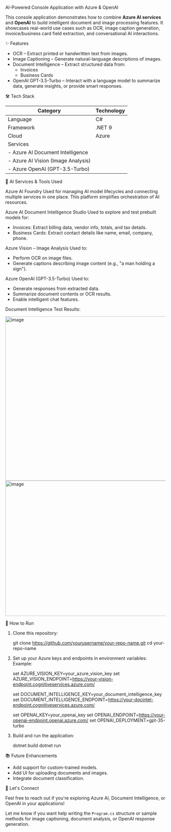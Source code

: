 
AI-Powered Console Application with Azure & OpenAI

This console application demonstrates how to combine **Azure AI services** and **OpenAI** to build intelligent document and image processing features. It showcases real-world use cases such as OCR, image caption generation, invoice/business card field extraction, and conversational AI interactions.

✨ Features

- OCR – Extract printed or handwritten text from images.
- Image Captioning – Generate natural-language descriptions of images.
- Document Intelligence – Extract structured data from:
  - Invoices
  - Business Cards
- OpenAI GPT-3.5-Turbo – Interact with a language model to summarize data, generate insights, or provide smart responses.

🛠 Tech Stack

| Category  | Technology   |
|---------  |------------- |
| Language  | C#           |
| Framework | .NET 9       |
| Cloud     |  Azure       |
| Services  | 
| - Azure AI Document Intelligence   |
| - Azure AI Vision (Image Analysis) |
| - Azure OpenAI (GPT-3.5-Turbo)     |

🧠 AI Services & Tools Used

Azure AI Foundry
Used for managing AI model lifecycles and connecting multiple services in one place. This platform simplifies orchestration of AI resources.

Azure AI Document Intelligence Studio
Used to explore and test prebuilt models for:
- Invoices: Extract billing data, vendor info, totals, and tax details.
- Business Cards: Extract contact details like name, email, company, phone.

Azure Vision – Image Analysis
Used to:
- Perform OCR on image files.
- Generate captions describing image content (e.g., "a man holding a sign").

Azure OpenAI (GPT-3.5-Turbo)
Used to:
- Generate responses from extracted data.
- Summarize document contents or OCR results.
- Enable intelligent chat features.

Document Intelligence Test Results:

<img width="1461" height="516" alt="image" src="https://github.com/user-attachments/assets/3b55d3d1-27fb-4fae-af81-cb8d72de1974" />

<img width="1218" height="425" alt="image" src="https://github.com/user-attachments/assets/9ad21b4f-aef8-4df8-89f2-cbfeb51bf259" />

🚀 How to Run

1. Clone this repository:
   
   git clone https://github.com/yourusername/your-repo-name.git
   cd your-repo-name

3. Set up your Azure keys and endpoints in environment variables:
   Example:
   
    set AZURE_VISION_KEY=your_azure_vision_key
    set AZURE_VISION_ENDPOINT=https://your-vision-endpoint.cognitiveservices.azure.com/
    
    set DOCUMENT_INTELLIGENCE_KEY=your_document_intelligence_key
    set DOCUMENT_INTELLIGENCE_ENDPOINT=https://your-docintel-endpoint.cognitiveservices.azure.com/
    
    set OPENAI_KEY=your_openai_key
    set OPENAI_ENDPOINT=https://your-openai-endpoint.openai.azure.com/
    set OPENAI_DEPLOYMENT=gpt-35-turbo

5. Build and run the application:

   dotnet build
   dotnet run

📚 Future Enhancements

* Add support for custom-trained models.
* Add UI for uploading documents and images.
* Integrate document classification.

🤝 Let's Connect

Feel free to reach out if you're exploring Azure AI, Document Intelligence, or OpenAI in your applications!

Let me know if you want help writing the `Program.cs` structure or sample methods for image captioning, document analysis, or OpenAI response generation.


